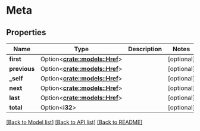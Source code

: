 # Meta

## Properties

Name | Type | Description | Notes
------------ | ------------- | ------------- | -------------
**first** | Option<[**crate::models::Href**](Href.md)> |  | [optional]
**previous** | Option<[**crate::models::Href**](Href.md)> |  | [optional]
**_self** | Option<[**crate::models::Href**](Href.md)> |  | [optional]
**next** | Option<[**crate::models::Href**](Href.md)> |  | [optional]
**last** | Option<[**crate::models::Href**](Href.md)> |  | [optional]
**total** | Option<**i32**> |  | [optional]

[[Back to Model list]](../README.md#documentation-for-models) [[Back to API list]](../README.md#documentation-for-api-endpoints) [[Back to README]](../README.md)


